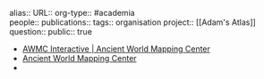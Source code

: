 alias::
URL::
org-type:: #academia  
people::
publications:: 
tags:: organisation
project:: [[Adam's Atlas]] 
question::
public:: true

- [AWMC Interactive | Ancient World Mapping Center](https://awmc.unc.edu/awmc-interactive/)
- [Ancient World Mapping Center](https://awmc.unc.edu/)
-